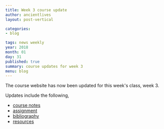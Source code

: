 ```yaml
---
title: Week 3 course update
author: ancientlives
layout: post-vertical

categories:
- blog

tags: news weekly
year: 2018
month: 01
day: 31
published: true
summary: course updates for week 3
menu: blog
---
```


The course website has now been updated for this week's class, week 3.

Updates include the following,

* [course notes](/notes)
* [assignment](/assignments)
* [bibliography](/bibliography)
* [resources](/links)
